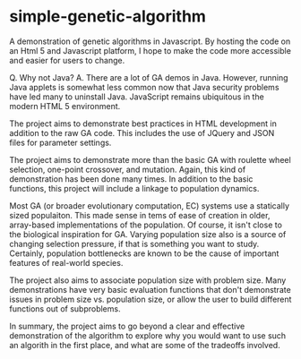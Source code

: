 # simple-genetic-algorithm
A demonstration of genetic algorithms in Javascript. By hosting the code on an Html 5 and Javascript platform, I hope to make the code more accessible and easier for users to change.

Q. Why not Java?
A. There are a lot of GA demos in Java. However, running Java applets is somewhat less common now that Java security problems have led many to uninstall Java. JavaScript remains ubiquitous in the modern HTML 5 environment.

The project aims to demonstrate best practices in HTML development in addition to the raw GA code. This includes the use of JQuery and JSON files for parameter settings.

The project aims to demonstrate more than the basic GA with roulette wheel selection, one-point crossover, and mutation. Again, this kind of demonstration has been done many times. In addition to the basic functions, this project will include a linkage to population dynamics. 

Most GA (or broader evolutionary computation, EC) systems use a statically sized populaiton. This made sense in tems of ease of creation in older, array-based implementations of the population. Of course, it isn't close to the biological inspiration for GA. Varying population size also is a source of changing selection pressure, if that is something you want to study. Certainly, population bottlenecks are known to be the cause of important features of real-world species.

The project also aims to associate population size with problem size. Many demonstrations have very basic evaluation functions that don't demonstrate issues in problem size vs. population size, or allow the user to build different functions out of subproblems.

In summary, the project aims to go beyond a clear and effective demonstration of the algorithm to explore why you would want to use such an algorith in the first place, and what are some of the tradeoffs involved.
